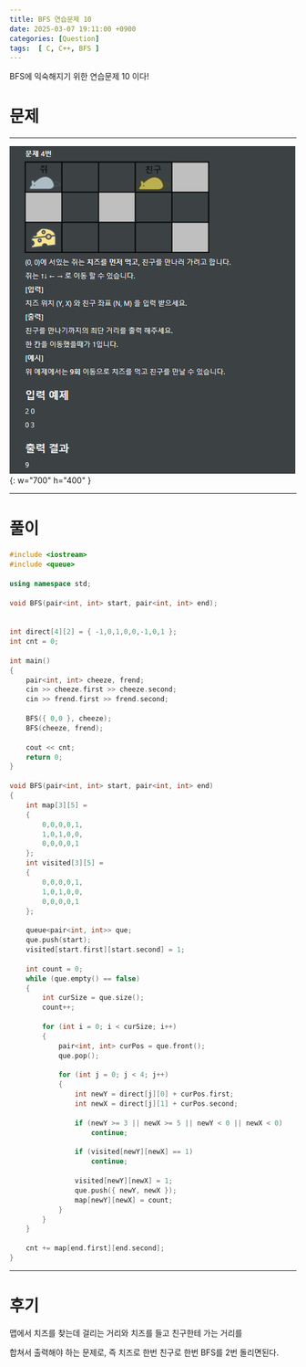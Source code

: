 ```yaml
---
title: BFS 연습문제 10
date: 2025-03-07 19:11:00 +0900
categories: [Question]  
tags:  [ C, C++, BFS ]
---
```


BFS에 익숙해지기 위한 연습문제 10 이다!

# 문제   
---------------------------------------
![Desktop View](/assets/img/bfs10.png){: w="700" h="400" }

---------------------------------------

# 풀이

```c++
#include <iostream>
#include <queue>

using namespace std;

void BFS(pair<int, int> start, pair<int, int> end);


int direct[4][2] = { -1,0,1,0,0,-1,0,1 };
int cnt = 0;

int main()
{
    pair<int, int> cheeze, frend;
    cin >> cheeze.first >> cheeze.second;
    cin >> frend.first >> frend.second;
    
    BFS({ 0,0 }, cheeze);
    BFS(cheeze, frend);
    
    cout << cnt;
    return 0;
}

void BFS(pair<int, int> start, pair<int, int> end)
{
    int map[3][5] =
    {
        0,0,0,0,1,
        1,0,1,0,0,
        0,0,0,0,1
    };
    int visited[3][5] =
    {
        0,0,0,0,1,
        1,0,1,0,0,
        0,0,0,0,1
    };
    
    queue<pair<int, int>> que;
    que.push(start);
    visited[start.first][start.second] = 1;
    
    int count = 0;
    while (que.empty() == false)
    {
        int curSize = que.size();
        count++;
    
        for (int i = 0; i < curSize; i++)
        {
            pair<int, int> curPos = que.front();
            que.pop();
    
            for (int j = 0; j < 4; j++)
            {
                int newY = direct[j][0] + curPos.first;
                int newX = direct[j][1] + curPos.second;
    
                if (newY >= 3 || newX >= 5 || newY < 0 || newX < 0)
                    continue;
    
                if (visited[newY][newX] == 1)
                    continue;
    
                visited[newY][newX] = 1;
                que.push({ newY, newX });
                map[newY][newX] = count;
            }
        }
    }
    
    cnt += map[end.first][end.second];
}
```
---------------------------------------

# 후기

맵에서 치즈를 찾는데 걸리는 거리와 치즈를 들고 친구한테 가는 거리를

합쳐서 출력해야 하는 문제로, 즉 치즈로 한번 친구로 한번 BFS를 2번 돌리면된다.
